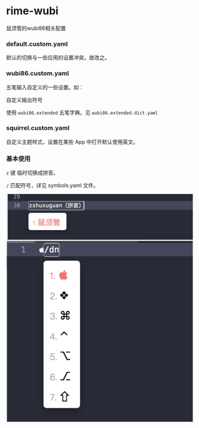 # rime-wubi

鼠须管的wubi86相关配置

### default.custom.yaml

默认的切换与一些应用的设置冲突，故改之。

### wubi86.custom.yaml

五笔输入自定义的一些设置。如：

自定义输出符号

使用 `wubi86.extended` 五笔字典。见 `wubi86.extended.dict.yaml`

### squirrel.custom.yaml

自定义主题样式，设置在某些 App 中打开默认使用英文。

### 基本使用

`z` 键 临时切换成拼音。

`/` 匹配符号，详见 symbols.yaml 文件。

![IMG-1](imgs/img-1.png)
![IMG-2](imgs/img-2.png)
